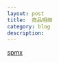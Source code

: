 ```yaml
---
layout: post
title:  商品明细
category: blog
description: 
---
```


[spmx][1]


[1]: http://yujl.org/spmx/spmx.html "spmx"